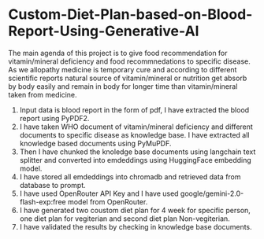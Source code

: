 # Custom-Diet-Plan-based-on-Blood-Report-Using-Generative-AI
The main agenda of this project is to give food recommendation for vitamin/mineral deficiency and food recommnedations to specific disease. As we allopathy medicine is temporary cure and according to different scientific reports natural source of vitamin/mineral or nutrition get absorb by body easily and remain in body for longer time than vitamin/mineral taken from medicine.
1. Input data is blood report in the form of pdf, I have extracted the blood report using PyPDF2.
2. I have taken WHO document of vitamin/mineral deficiency and different documents to specific disease as knowledge base. I have extracted all knowledge based documents using PyMuPDF.
3. Then I have chunked the knoledge base documents using langchain text splitter and converted into emdeddings using HuggingFace embedding model.
4. I have stored all emdeddings into chromadb and retrieved data from database to prompt.
5. I have used OpenRouter API Key and I have used google/gemini-2.0-flash-exp:free model from OpenRouter.
6. I have generated two coustom diet plan for 4 week for specific person, one diet plan for vegiterian and second diet plan Non-vegiterian.
7. I have validated the results by checking in knowledge base documents. 

